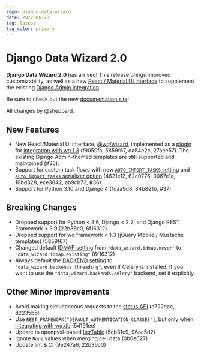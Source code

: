 ```yaml
---
repo: django-data-wizard
date: 2022-06-23
tag: latest
tag_color: primary
---
```


# Django Data Wizard 2.0

**Django Data Wizard 2.0** has arrived!  This release brings improved customizability, as well as a new [React / Material UI interface][@wq/wizard] to supplement the existing [Django Admin integration][admin].

Be sure to check out the new [documentation site](../index.md)!

All changes by @sheppard.

## New Features

* New React/Material UI interface, [@wq/wizard], implemented as a [plugin][plugins] for [integration with wq 1.3][wq-setup] (f9050fa, 5859f67, da54e2c, 27aee57).  The existing Django Admin-themed templates are still supported and maintained (#36).
* Support for custom task flows with new [`AUTO_IMPORT_TASKS` setting][settings] and [`auto_import_tasks` serializer option][serializers] (4621e12, 62c0776, 0067e1a, 10bd328, ece3842, ab9cb73, #36)
 * Support for Python 3.10 and Django 4 (1caa9d8, 84b821b, #37)

## Breaking Changes
 * Dropped support for Python < 3.6, Django < 2.2, and Django REST Framework < 3.9 (22b36c0, 6f16312)
 * Dropped support for wq framework < 1.3 (jQuery Mobile / Mustache templates) (5859f67)
 * Changed default [IDMAP setting][settings] from `"data_wizard.idmap.never"` to `"data_wizard.idmap.existing"` (6f16312)
 * Always default the [BACKEND setting][settings] to `"data_wizard.backends.threading"`, even if Celery is installed.  If you want to use the `"data_wizard.backends.celery"` backend, set it explicitly.

## Other Minor Improvements
* Avoid making simultaneous requests to the [status API][status] (e722eae, d2235b5)
* Use `REST_FRAMEWORK["DEFAULT_AUTHENTICATION_CLASSES"]`, but only when [integrating with wq.db][wq-setup] (54191ee)
* Update to openpyxl-based [IterTable] (5cb31c9, 96ac5d2)
* Ignore `None` values when merging cell data (0b6e627)
* Update lint & CI (9e247a6, 22b36c0)

[@wq/wizard]: ../@wq/wizard.md
[admin]: ../api/admin.md
[plugins]: https://wq.io/plugins/
[wq-setup]: ../guides/integrate-with-wq-framework.md
[settings]: ../config/settings.md
[serializers]: ../config/serializers.md
[status]: ../api/status.md
[IterTable]: ../itertable/index.md
